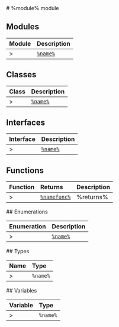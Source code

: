 <moduleh>
# %module% module
</moduleh>

<module>

## Modules

| Module	   |  Description |
|:-------------|:---------------|
>| [`%name%`](%link%-imodule.md)     | %description% |

</module>

<class>

## Classes

| Class	   |  Description |
|:-------------|:---------------|
>| [`%name%`](%link%.md)     | %shortdescription% |

</class>

<interface>

## Interfaces

| Interface	   |  Description |
|:-------------|:---------------|
>| [`%name%`](%link%.md)   | %shortdescription%  |

</interface>

<functions>

## Functions

| Function	   | Returns | Description |
|:-------------|:------|:---------------|
>| [`%namefunc%`](%link%.md) |%returns%  | %description%  |

</functions>

<enumeration>
## Enumerations

| Enumeration	   | Description|
|:-----------|:------------|
>|[`%name%`](%link%.md)    | %description% |

</enumeration>

<typedef>
## Types

| Name	   |  Type |
|:-----------|:------------|
>|`%name%`   | %type% |

</typedef>


<variable>
## Variables

| Variable	   | Type|
|:-----------|:------------|
>|`%name%`   | %type% |

</variable>
